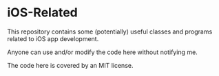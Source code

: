 # iOS-Related

This repository contains some (potentially) useful classes and programs related to iOS app development. 

Anyone can use and/or modify the code here without notifying me.

The code here is covered by an MIT license.

